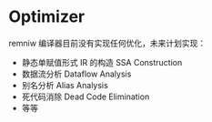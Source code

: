# Optimizer

remniw 编译器目前没有实现任何优化，未来计划实现：

- 静态单赋值形式 IR 的构造 SSA Construction
- 数据流分析 Dataflow Analysis
- 别名分析 Alias Analysis
- 死代码消除 Dead Code Elimination
- 等等